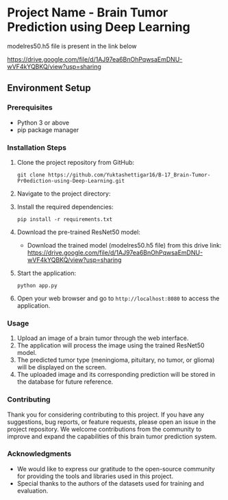 # Project Name - Brain Tumor Prediction using Deep Learning

modelres50.h5 file is present in the link below

https://drive.google.com/file/d/1AJ97ea6BnOhPqwsaEmDNU-wVF4kYQBKQ/view?usp=sharing


## Environment Setup

### Prerequisites
- Python 3 or above
- pip package manager

### Installation Steps

1. Clone the project repository from GitHub:
   ```
   git clone https://github.com/Yuktashettigar16/B-17_Brain-Tumor-Pr0ediction-using-Deep-Learning.git
   ```

2. Navigate to the project directory:
  

3. Install the required dependencies:
   ```
   pip install -r requirements.txt
   ```

4. Download the pre-trained ResNet50 model:
   - Download the trained model (modelres50.h5 file) from this drive link: https://drive.google.com/file/d/1AJ97ea6BnOhPqwsaEmDNU-wVF4kYQBKQ/view?usp=sharing

5. Start the application:
   ```
   python app.py
   ```

6. Open your web browser and go to `http://localhost:8080` to access the application.


### Usage

1. Upload an image of a brain tumor through the web interface.
2. The application will process the image using the trained ResNet50 model.
3. The predicted tumor type (meningioma, pituitary, no tumor, or glioma) will be displayed on the screen.
4. The uploaded image and its corresponding prediction will be stored in the database for future reference.

### Contributing

Thank you for considering contributing to this project. If you have any suggestions, bug reports, or feature requests, please open an issue in the project repository. We welcome contributions from the community to improve and expand the capabilities of this brain tumor prediction system.


### Acknowledgments

- We would like to express our gratitude to the open-source community for providing the tools and libraries used in this project.
- Special thanks to the authors of the datasets used for training and evaluation.
